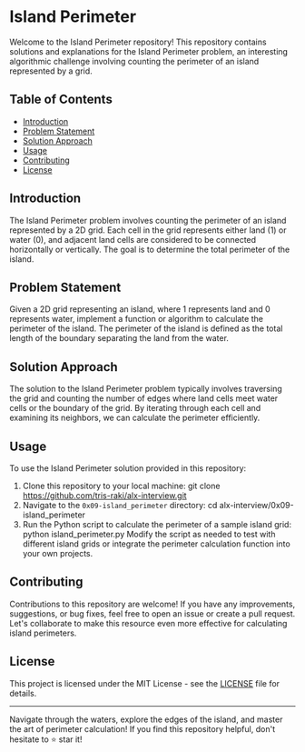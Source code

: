 # Island Perimeter

Welcome to the Island Perimeter repository! This repository contains solutions and explanations for the Island Perimeter problem, an interesting algorithmic challenge involving counting the perimeter of an island represented by a grid.

## Table of Contents
- [Introduction](#introduction)
- [Problem Statement](#problem-statement)
- [Solution Approach](#solution-approach)
- [Usage](#usage)
- [Contributing](#contributing)
- [License](#license)

## Introduction
The Island Perimeter problem involves counting the perimeter of an island represented by a 2D grid. Each cell in the grid represents either land (1) or water (0), and adjacent land cells are considered to be connected horizontally or vertically. The goal is to determine the total perimeter of the island.

## Problem Statement
Given a 2D grid representing an island, where 1 represents land and 0 represents water, implement a function or algorithm to calculate the perimeter of the island. The perimeter of the island is defined as the total length of the boundary separating the land from the water.

## Solution Approach
The solution to the Island Perimeter problem typically involves traversing the grid and counting the number of edges where land cells meet water cells or the boundary of the grid. By iterating through each cell and examining its neighbors, we can calculate the perimeter efficiently.

## Usage
To use the Island Perimeter solution provided in this repository:
1. Clone this repository to your local machine:
	git clone https://github.com/tris-raki/alx-interview.git
2. Navigate to the `0x09-island_perimeter` directory:
	cd alx-interview/0x09-island_perimeter
3. Run the Python script to calculate the perimeter of a sample island grid:
	python island_perimeter.py
Modify the script as needed to test with different island grids or integrate the perimeter calculation function into your own projects.

## Contributing
Contributions to this repository are welcome! If you have any improvements, suggestions, or bug fixes, feel free to open an issue or create a pull request. Let's collaborate to make this resource even more effective for calculating island perimeters.

## License
This project is licensed under the MIT License - see the [LICENSE](LICENSE) file for details.

---

Navigate through the waters, explore the edges of the island, and master the art of perimeter calculation! If you find this repository helpful, don't hesitate to ⭐️ star it!
